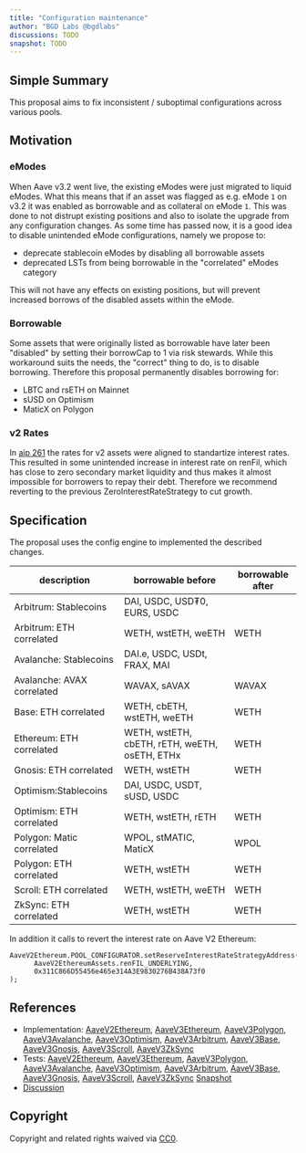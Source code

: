 ```yaml
---
title: "Configuration maintenance"
author: "BGD Labs @bgdlabs"
discussions: TODO
snapshot: TODO
---
```


## Simple Summary

This proposal aims to fix inconsistent / suboptimal configurations across various pools.

## Motivation

### eModes

When Aave v3.2 went live, the existing eModes were just migrated to liquid eModes. What this means that if an asset was flagged as e.g. eMode `1` on v3.2 it was enabled as borrowable and as collateral on eMode `1`.
This was done to not distrupt existing positions and also to isolate the upgrade from any configuration changes.
As some time has passed now, it is a good idea to disable unintended eMode configurations, namely we propose to:

- deprecate stablecoin eModes by disabling all borrowable assets
- deprecated LSTs from being borrowable in the "correlated" eModes category

This will not have any effects on existing positions, but will prevent increased borrows of the disabled assets within the eMode.

### Borrowable

Some assets that were originally listed as borrowable have later been "disabled" by setting their borrowCap to 1 via risk stewards.
While this workaround suits the needs, the "correct" thing to do, is to disable borrowing. Therefore this proposal permanently disables borrowing for:

- LBTC and rsETH on Mainnet
- sUSD on Optimism
- MaticX on Polygon

### v2 Rates

In [aip 261](https://vote.onaave.com/proposal/?proposalId=261) the rates for v2 assets were aligned to standartize interest rates.
This resulted in some unintended increase in interest rate on renFil, which has close to zero secondary market liquidity and thus makes it almost impossible for borrowers to repay their debt.
Therefore we recommend reverting to the previous ZeroInterestRateStrategy to cut growth.

## Specification

The proposal uses the config engine to implemented the described changes.

| description                | borrowable before                             | borrowable after |
| -------------------------- | --------------------------------------------- | ---------------- |
| Arbitrum: Stablecoins      | DAI, USDC, USD₮0, EURS, USDC                  |                  |
| Arbitrum: ETH correlated   | WETH, wstETH, weETH                           | WETH             |
| Avalanche: Stablecoins     | DAI.e, USDC, USDt, FRAX, MAI                  |                  |
| Avalanche: AVAX correlated | WAVAX, sAVAX                                  | WAVAX            |
| Base: ETH correlated       | WETH, cbETH, wstETH, weETH                    | WETH             |
| Ethereum: ETH correlated   | WETH, wstETH, cbETH, rETH, weETH, osETH, ETHx | WETH             |
| Gnosis: ETH correlated     | WETH, wstETH                                  | WETH             |
| Optimism:Stablecoins       | DAI, USDC, USDT, sUSD, USDC                   |                  |
| Optimism: ETH correlated   | WETH, wstETH, rETH                            | WETH             |
| Polygon: Matic correlated  | WPOL, stMATIC, MaticX                         | WPOL             |
| Polygon: ETH correlated    | WETH, wstETH                                  | WETH             |
| Scroll: ETH correlated     | WETH, wstETH, weETH                           | WETH             |
| ZkSync: ETH correlated     | WETH, wstETH                                  | WETH             |

In addition it calls to revert the interest rate on Aave V2 Ethereum:

```
AaveV2Ethereum.POOL_CONFIGURATOR.setReserveInterestRateStrategyAddress(
      AaveV2EthereumAssets.renFIL_UNDERLYING,
      0x311C866D55456e465e314A3E9830276B438A73f0
);
```

## References

- Implementation: [AaveV2Ethereum](https://github.com/bgd-labs/aave-proposals-v3/blob/main/src/20250519_Multi_ConfigurationMaintenance/AaveV2Ethereum_ConfigurationMaintenance_20250519.sol), [AaveV3Ethereum](https://github.com/bgd-labs/aave-proposals-v3/blob/main/src/20250519_Multi_ConfigurationMaintenance/AaveV3Ethereum_ConfigurationMaintenance_20250519.sol), [AaveV3Polygon](https://github.com/bgd-labs/aave-proposals-v3/blob/main/src/20250519_Multi_ConfigurationMaintenance/AaveV3Polygon_ConfigurationMaintenance_20250519.sol), [AaveV3Avalanche](https://github.com/bgd-labs/aave-proposals-v3/blob/main/src/20250519_Multi_ConfigurationMaintenance/AaveV3Avalanche_ConfigurationMaintenance_20250519.sol), [AaveV3Optimism](https://github.com/bgd-labs/aave-proposals-v3/blob/main/src/20250519_Multi_ConfigurationMaintenance/AaveV3Optimism_ConfigurationMaintenance_20250519.sol), [AaveV3Arbitrum](https://github.com/bgd-labs/aave-proposals-v3/blob/main/src/20250519_Multi_ConfigurationMaintenance/AaveV3Arbitrum_ConfigurationMaintenance_20250519.sol), [AaveV3Base](https://github.com/bgd-labs/aave-proposals-v3/blob/main/src/20250519_Multi_ConfigurationMaintenance/AaveV3Base_ConfigurationMaintenance_20250519.sol), [AaveV3Gnosis](https://github.com/bgd-labs/aave-proposals-v3/blob/main/src/20250519_Multi_ConfigurationMaintenance/AaveV3Gnosis_ConfigurationMaintenance_20250519.sol), [AaveV3Scroll](https://github.com/bgd-labs/aave-proposals-v3/blob/main/src/20250519_Multi_ConfigurationMaintenance/AaveV3Scroll_ConfigurationMaintenance_20250519.sol), [AaveV3ZkSync](https://github.com/bgd-labs/aave-proposals-v3/blob/main/zksync/src/20250519_Multi_ConfigurationMaintenance/AaveV3ZkSync_ConfigurationMaintenance_20250519.sol)
- Tests: [AaveV2Ethereum](https://github.com/bgd-labs/aave-proposals-v3/blob/main/src/20250519_Multi_ConfigurationMaintenance/AaveV2Ethereum_ConfigurationMaintenance_20250519.t.sol), [AaveV3Ethereum](https://github.com/bgd-labs/aave-proposals-v3/blob/main/src/20250519_Multi_ConfigurationMaintenance/AaveV3Ethereum_ConfigurationMaintenance_20250519.t.sol), [AaveV3Polygon](https://github.com/bgd-labs/aave-proposals-v3/blob/main/src/20250519_Multi_ConfigurationMaintenance/AaveV3Polygon_ConfigurationMaintenance_20250519.t.sol), [AaveV3Avalanche](https://github.com/bgd-labs/aave-proposals-v3/blob/main/src/20250519_Multi_ConfigurationMaintenance/AaveV3Avalanche_ConfigurationMaintenance_20250519.t.sol), [AaveV3Optimism](https://github.com/bgd-labs/aave-proposals-v3/blob/main/src/20250519_Multi_ConfigurationMaintenance/AaveV3Optimism_ConfigurationMaintenance_20250519.t.sol), [AaveV3Arbitrum](https://github.com/bgd-labs/aave-proposals-v3/blob/main/src/20250519_Multi_ConfigurationMaintenance/AaveV3Arbitrum_ConfigurationMaintenance_20250519.t.sol), [AaveV3Base](https://github.com/bgd-labs/aave-proposals-v3/blob/main/src/20250519_Multi_ConfigurationMaintenance/AaveV3Base_ConfigurationMaintenance_20250519.t.sol), [AaveV3Gnosis](https://github.com/bgd-labs/aave-proposals-v3/blob/main/src/20250519_Multi_ConfigurationMaintenance/AaveV3Gnosis_ConfigurationMaintenance_20250519.t.sol), [AaveV3Scroll](https://github.com/bgd-labs/aave-proposals-v3/blob/main/src/20250519_Multi_ConfigurationMaintenance/AaveV3Scroll_ConfigurationMaintenance_20250519.t.sol), [AaveV3ZkSync](https://github.com/bgd-labs/aave-proposals-v3/blob/main/zksync/src/20250519_Multi_ConfigurationMaintenance/AaveV3ZkSync_ConfigurationMaintenance_20250519.t.sol)
  [Snapshot](TODO)
- [Discussion](TODO)

## Copyright

Copyright and related rights waived via [CC0](https://creativecommons.org/publicdomain/zero/1.0/).
